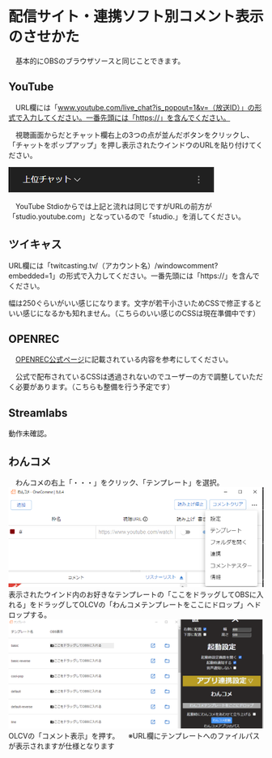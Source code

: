 # 配信サイト・連携ソフト別コメント表示のさせかた

　基本的にOBSのブラウザソースと同じことできます。

## YouTube

　URL欄には「www.youtube.com/live_chat?is_popout=1&v=（放送ID）」の形式で入力してください。一番先頭には「https://」を含んでください。

　視聴画面からだとチャット欄右上の3つの点が並んだボタンをクリックし、「チャットをポップアップ」を押し表示されたウインドウのURLを貼り付けてください。

![チャット欄にある「・・・」ボタン](img/YouTubeComment.png)

　YouTube Stdioからでは上記と流れは同じですがURLの前方が「studio.youtube.com」となっているので「studio.」を消してください。

## ツイキャス

  URL欄には「twitcasting.tv/（アカウント名）/windowcomment?embedded=1」の形式で入力してください。一番先頭には「https://」を含んでください。

  幅は250ぐらいがいい感じになります。文字が若干小さいためCSSで修正するといい感じになるかも知れません。（こちらのいい感じのCSSは現在準備中です）

## OPENREC

　[OPENREC公式ページ](https://openrec.zendesk.com/hc/ja/articles/360013072432)に記載されている内容を参考にしてください。

　公式で配布されているCSSは透過されないのでユーザーの方で調整していただく必要があります。（こちらも整備を行う予定です）

## Streamlabs

  動作未確認。

## わんコメ

　わんコメの右上「・・・」をクリック、「テンプレート」を選択。
  ![わんコメメニューを開く](img/OneCommeMenu.png)
　表示されたウインド内のお好きなテンプレートの「ここをドラッグしてOBSに入れる」をドラッグしてOLCVの「わんコメテンプレートをここにドロップ」へドロップする。
  ![わんコメテンプレートをドロップする](img/OneCommeDropToOLCV.png)
　OLCVの「コメント表示」を押す。
　※URL欄にテンプレートへのファイルパスが表示されますが仕様となります
